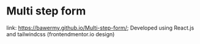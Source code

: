 # Multi step form
link: https://bawermy.github.io/Multi-step-form/;
Developed using React.js and tailwindcss
(frontendmentor.io design)
